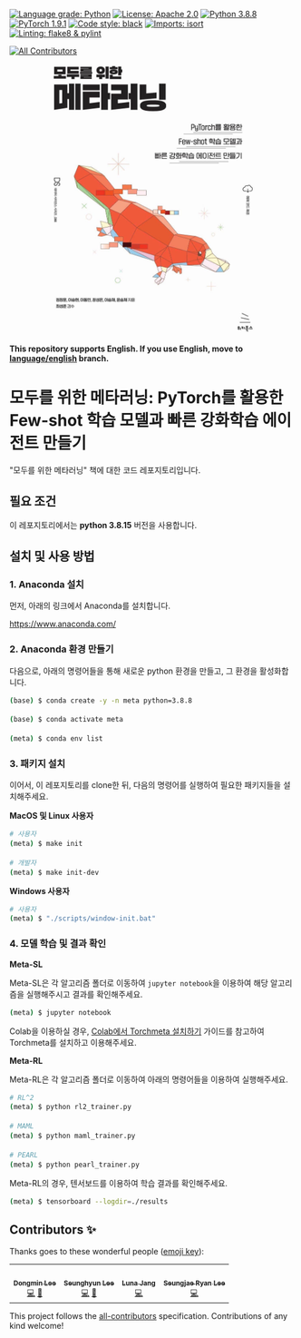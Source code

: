 [![Language grade: Python](https://img.shields.io/lgtm/grade/python/g/dongminlee94/meta-learning-for-everyone.svg?logo=lgtm&logoWidth=18)](https://lgtm.com/projects/g/dongminlee94/meta-learning-for-everyone/context:python)
[![License: Apache 2.0](https://img.shields.io/badge/license-Apache--2.0-green.svg)](https://opensource.org/licenses/Apache-2.0)
[![Python 3.8.8](https://img.shields.io/badge/python-3.8.8-blue.svg)](https://www.python.org/downloads/release/python-388/)
[![PyTorch 1.9.1](https://img.shields.io/badge/pytorch-1.9.1-red.svg)](https://pytorch.org/blog/pytorch-1.9-released/)
[![Code style: black](https://img.shields.io/badge/code%20style-black-000000.svg)](https://github.com/psf/black)
[![Imports: isort](https://img.shields.io/badge/imports-isort-white)](https://pycqa.github.io/isort/)
[![Linting: flake8 & pylint](https://img.shields.io/badge/linting-flake8%20%26%20pylint-deepblue)](https://pypi.org/project/pytest-pylint/)
<!-- ALL-CONTRIBUTORS-BADGE:START - Do not remove or modify this section -->
[![All Contributors](https://img.shields.io/badge/all_contributors-4-orange.svg?style=flat-square)](#contributors-)
<!-- ALL-CONTRIBUTORS-BADGE:END -->

<p align="center">
  <img src='img/cover.jpeg' width="400" />
</p>

**This repository supports English. If you use English, move to [language/english](https://github.com/dongminlee94/meta-learning-for-everyone/tree/language/english) branch.**

# 모두를 위한 메타러닝: PyTorch를 활용한 Few-shot 학습 모델과 빠른 강화학습 에이전트 만들기

"모두를 위한 메타러닝" 책에 대한 코드 레포지토리입니다.

## 필요 조건

이 레포지토리에서는 **python 3.8.15** 버전을 사용합니다.

## 설치 및 사용 방법

### 1. Anaconda 설치

먼저, 아래의 링크에서 Anaconda를 설치합니다.

https://www.anaconda.com/

### 2. Anaconda 환경 만들기

다음으로, 아래의 명령어들을 통해 새로운 python 환경을 만들고, 그 환경을 활성화합니다.

```bash
(base) $ conda create -y -n meta python=3.8.8

(base) $ conda activate meta

(meta) $ conda env list
```

### 3. 패키지 설치

이어서, 이 레포지토리를 clone한 뒤, 다음의 명령어를 실행하여 필요한 패키지들을 설치해주세요.

**MacOS 및 Linux 사용자**

```bash
# 사용자
(meta) $ make init

# 개발자
(meta) $ make init-dev
```

**Windows 사용자**

```bash
# 사용자
(meta) $ "./scripts/window-init.bat"
```

### 4. 모델 학습 및 결과 확인

**Meta-SL**

Meta-SL은 각 알고리즘 폴더로 이동하여 `jupyter notebook`을 이용하여 해당 알고리즘을 실행해주시고 결과를 확인해주세요.

```bash
(meta) $ jupyter notebook
```

Colab을 이용하실 경우, [Colab에서 Torchmeta 설치하기](https://github.com/dongminlee94/meta-learning-for-everyone/issues/117) 가이드를 참고하여 Torchmeta를 설치하고 이용해주세요.

**Meta-RL**

Meta-RL은 각 알고리즘 폴더로 이동하여 아래의 명령어들을 이용하여 실행해주세요.

```bash
# RL^2
(meta) $ python rl2_trainer.py

# MAML
(meta) $ python maml_trainer.py

# PEARL
(meta) $ python pearl_trainer.py
```

Meta-RL의 경우, 텐서보드를 이용하여 학습 결과를 확인해주세요.

```bash
(meta) $ tensorboard --logdir=./results
```

## Contributors ✨

Thanks goes to these wonderful people ([emoji key](https://allcontributors.org/docs/en/emoji-key)):

<!-- ALL-CONTRIBUTORS-LIST:START - Do not remove or modify this section -->
<!-- prettier-ignore-start -->
<!-- markdownlint-disable -->
<table>
  <tr>
    <td align="center"><a href="https://github.com/dongminlee94/"><img src="https://avatars.githubusercontent.com/u/29733842?v=4?s=100" width="100px;" alt=""/><br /><sub><b>Dongmin Lee</b></sub></a><br /><a href="https://github.com/dongminlee94/meta-learning-for-everyone/commits?author=dongminlee94" title="Code">💻</a> <a href="https://github.com/dongminlee94/meta-learning-for-everyone/commits?author=dongminlee94" title="Documentation">📖</a></td>
    <td align="center"><a href="https://github.com/Clyde21c/"><img src="https://avatars.githubusercontent.com/u/35162035?v=4?s=100" width="100px;" alt=""/><br /><sub><b>Seunghyun Lee</b></sub></a><br /><a href="https://github.com/dongminlee94/meta-learning-for-everyone/commits?author=Clyde21c" title="Code">💻</a> <a href="https://github.com/dongminlee94/meta-learning-for-everyone/commits?author=Clyde21c" title="Documentation">📖</a></td>
    <td align="center"><a href="https://github.com/LunaJang"><img src="https://avatars.githubusercontent.com/u/25239851?v=4?s=100" width="100px;" alt=""/><br /><sub><b>Luna Jang</b></sub></a><br /><a href="https://github.com/dongminlee94/meta-learning-for-everyone/commits?author=LunaJang" title="Code">💻</a></td>
    <td align="center"><a href="https://www.endtoend.ai"><img src="https://avatars.githubusercontent.com/u/6107926?v=4?s=100" width="100px;" alt=""/><br /><sub><b>Seungjae Ryan Lee</b></sub></a><br /><a href="https://github.com/dongminlee94/meta-learning-for-everyone/commits?author=seungjaeryanlee" title="Code">💻</a></td>
  </tr>
</table>

<!-- markdownlint-restore -->
<!-- prettier-ignore-end -->

<!-- ALL-CONTRIBUTORS-LIST:END -->

This project follows the [all-contributors](https://github.com/all-contributors/all-contributors) specification. Contributions of any kind welcome!
